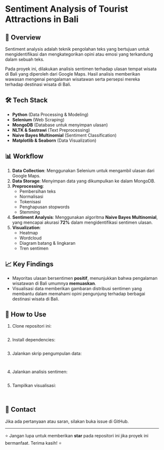 # Sentiment Analysis of Tourist Attractions in Bali

## 📌 Overview
Sentiment analysis adalah teknik pengolahan teks yang bertujuan untuk mengidentifikasi dan mengkategorikan opini atau emosi yang terkandung dalam sebuah teks. 

Pada proyek ini, dilakukan analisis sentimen terhadap ulasan tempat wisata di Bali yang diperoleh dari Google Maps. Hasil analisis memberikan wawasan mengenai pengalaman wisatawan serta persepsi mereka terhadap destinasi wisata di Bali.

## 🛠️ Tech Stack
- **Python** (Data Processing & Modeling)
- **Selenium** (Web Scraping)
- **MongoDB** (Database untuk menyimpan ulasan)
- **NLTK & Sastrawi** (Text Preprocessing)
- **Naive Bayes Multinomial** (Sentiment Classification)
- **Matplotlib & Seaborn** (Data Visualization)

## 📊 Workflow
1. **Data Collection**: Menggunakan Selenium untuk mengambil ulasan dari Google Maps.
2. **Data Storage**: Menyimpan data yang dikumpulkan ke dalam MongoDB.
3. **Preprocessing**:
   - Pembersihan teks
   - Normalisasi
   - Tokenisasi
   - Penghapusan stopwords
   - Stemming
4. **Sentiment Analysis**: Menggunakan algoritma **Naive Bayes Multinomial**, yang mencapai akurasi **72%** dalam mengidentifikasi sentimen ulasan.
5. **Visualization**:
   - Heatmap
   - Wordcloud
   - Diagram batang & lingkaran
   - Tren sentimen

## 📈 Key Findings
- Mayoritas ulasan bersentimen **positif**, menunjukkan bahwa pengalaman wisatawan di Bali umumnya **memuaskan**.
- Visualisasi data memberikan gambaran distribusi sentimen yang membantu dalam memahami opini pengunjung terhadap berbagai destinasi wisata di Bali.

## 🚀 How to Use
1. Clone repositori ini:
   ```bash
   
   ```
2. Install dependencies:
   ```bash
   
   ```
3. Jalankan skrip pengumpulan data:
   ```bash
  
   ```
4. Jalankan analisis sentimen:
   ```bash
   
   ```
5. Tampilkan visualisasi:
   ```bash
  
   ```

## 📩 Contact
Jika ada pertanyaan atau saran, silakan buka issue di GitHub.

---
⭐ Jangan lupa untuk memberikan **star** pada repositori ini jika proyek ini bermanfaat. Terima kasih! ⭐

